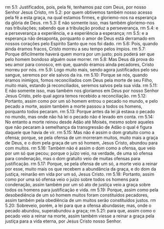 rm 5.1: Justificados, pois, pela fé, tenhamos paz com Deus, por nosso Senhor Jesus Cristo,
rm 5.2: por quem obtivemos também nosso acesso pela fé a esta graça, na qual estamos firmes, e gloriemo-nos na esperança da glória de Deus.
rm 5.3: E não somente isso, mas também gloriemo-nos nas tribulações; sabendo que a tribulação produz a perseverança,
rm 5.4: e a perseverança a experiência, e a experiência a esperança;
rm 5.5: e a esperança não desaponta, porquanto o amor de Deus está derramado em nossos corações pelo Espírito Santo que nos foi dado.
rm 5.6: Pois, quando ainda éramos fracos, Cristo morreu a seu tempo pelos ímpios.
rm 5.7: Porque dificilmente haverá quem morra por um justo; pois poderá ser que pelo homem bondoso alguém ouse morrer.
rm 5.8: Mas Deus dá prova do seu amor para conosco, em que, quando éramos ainda pecadores, Cristo morreu por nós.
rm 5.9: Logo muito mais, sendo agora justificados pelo seu sangue, seremos por ele salvos da ira.
rm 5.10: Porque se nós, quando éramos inimigos, fomos reconciliados com Deus pela morte de seu Filho, muito mais, estando já reconciliados, seremos salvos pela sua vida.
rm 5.11: E não somente isso, mas também nos gloriamos em Deus por nosso Senhor Jesus Cristo, pelo qual agora temos recebido a reconciliação.
rm 5.12: Portanto, assim como por um só homem entrou o pecado no mundo, e pelo pecado a morte, assim também a morte passou a todos os homens, porquanto todos pecaram.
rm 5.13: Porque antes da lei já estava o pecado no mundo, mas onde não há lei o pecado não é levado em conta.
rm 5.14: No entanto a morte reinou desde Adão até Moisés, mesmo sobre aqueles que não pecaram à semelhança da transgressão de Adão o qual é figura daquele que havia de vir.
rm 5.15: Mas não é assim o dom gratuito como a ofensa; porque, se pela ofensa de um morreram muitos, muito mais a graça de Deus, e o dom pela graça de um só homem, Jesus Cristo, abundou para com muitos.
rm 5.16: Também não é assim o dom como a ofensa, que veio por um só que pecou; porque o juízo veio, na verdade, de uma só ofensa para condenação, mas o dom gratuito veio de muitas ofensas para justificação.
rm 5.17: Porque, se pela ofensa de um só, a morte veio a reinar por esse, muito mais os que recebem a abundância da graça, e do dom da justiça, reinarão em vida por um só, Jesus Cristo.
rm 5.18: Portanto, assim como por uma só ofensa veio o juízo sobre todos os homens para condenação, assim também por um só ato de justiça veio a graça sobre todos os homens para justificação e vida.
rm 5.19: Porque, assim como pela desobediência de um só homem muitos foram constituídos pecadores, assim também pela obediência de um muitos serão constituídos justos.
rm 5.20: Sobreveio, porém, a lei para que a ofensa abundasse; mas, onde o pecado abundou, superabundou a graça;
rm 5.21: para que, assim como o pecado veio a reinar na morte, assim também viesse a reinar a graça pela justiça para a vida eterna, por Jesus Cristo nosso Senhor.
